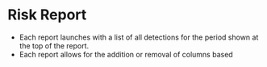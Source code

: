 # Risk Report
- Each report launches with a list of all detections for the period shown at the top of the report.
- Each report allows for the addition or removal of columns based 